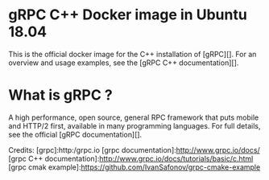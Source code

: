 # gRPC C++ Docker image in Ubuntu 18.04

This is the official docker image for the C++ installation of [gRPC][].  For an
overview and usage examples, see the [gRPC C++ documentation][].

# What is gRPC ?

A high performance, open source, general RPC framework that puts mobile and
HTTP/2 first, available in many programming languages.  For full details, see
the official [gRPC documentation][].

Credits:
[grpc]:http:/grpc.io
[grpc documentation]:http://www.grpc.io/docs/
[grpc C++ documentation]:http://www.grpc.io/docs/tutorials/basic/c.html
[grpc cmak example]:https://github.com/IvanSafonov/grpc-cmake-example
